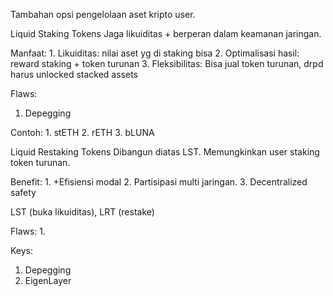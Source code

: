 Tambahan opsi pengelolaan aset kripto user.

Liquid Staking Tokens
	Jaga likuiditas + berperan dalam keamanan jaringan.

Manfaat:
	1. Likuiditas: nilai aset yg di staking bisa 
	2. Optimalisasi hasil: reward staking + token turunan
	3. Fleksibilitas: Bisa jual token turunan, drpd harus unlocked stacked assets

Flaws: 
1. Depegging

Contoh:
	1. stETH
	2. rETH
	3. bLUNA

Liquid Restaking Tokens
	Dibangun diatas LST. Memungkinkan user staking token turunan.

Benefit:
	1. +Efisiensi modal
	2. Partisipasi multi jaringan.
	3. Decentralized safety

LST (buka likuiditas), LRT (restake)

Flaws: 
1. 

Keys:  
1. Depegging
2. EigenLayer 

